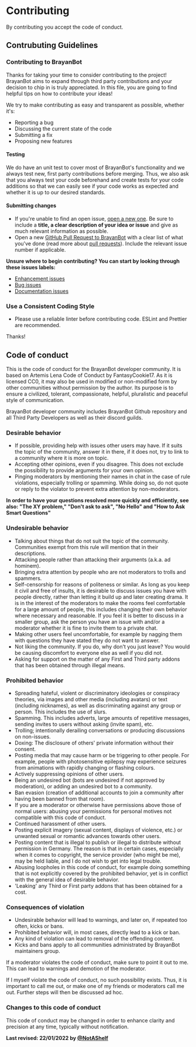 # Contributing

By contributing you accept the code of conduct.

## Contrubuting Guidelines
### Contributing to BrayanBot

Thanks for taking your time to consider contributing to the project! BrayanBot aims to expand through third party contributions and your decision to chip in is truly appreciated. In this file, you are going to find helpful tips on how to contribute your ideas!

We try to make contributing as easy and transparent as possible, whether it's:

- Reporting a bug
- Discussing the current state of the code
- Submitting a fix
- Proposing new features

#### Testing

We do have an unit test to cover most of BrayanBot's functionality and we always test new, first party contributions before merging. Thus, we also ask that you always test your code beforehand and create tests for your code additions so that we can easily see if your code works as expected and whether it is up to our desired standards.

#### Submitting changes

* If you're unable to find an open issue, [open a new one](https://github.com/BrayanBotDev/BrayanBot/issues/new). Be sure to include a **title, a clear description of your idea or issue** and give as much relevant information as possible.
* Open  a new [GitHub Pull Request to BrayanBot](https://github.com/BrayanBotDev/BrayanBot/pulls) with a clear list of what you've done (read more about [pull requests](http://help.github.com/pull-requests/)). Include the relevant issue number if applicable.

**Unsure where to begin contributing? You can start by looking through these issues labels:**

* [Enhancement issues](https://github.com/BrayanBotDev/BrayanBot/labels/enhancement) 
* [Bug issues](https://github.com/BrayanBotDev/BrayanBot/labels/bug) 
* [Documentation issues](https://github.com/BrayanBotDev/BrayanBot/labels/documentation)

### Use a Consistent Coding Style

- Please use a reliable linter before contributing code.
ESLint and Prettier are recommended.

Thanks!
## Code of conduct

This is the code of conduct for the BrayanBot developer community. It is based on Artemis Lena Code of Conduct by FantasyCookie17. As it is licensed CC0, it may also be used in modified or non-modified form by other communities without permission by the author. Its purpose is to ensure a civilized, tolerant, compassionate, helpful, pluralistic and peaceful style of communication.

BrayanBot developer community includes BrayanBot Github repository and all Third Party Developers as well as their discord guilds.



### Desirable behavior

-   If possible, providing help with issues other users may have. If it suits the topic of the community, answer it in there, if it does not, try to link to a community where it is more on topic.
-   Accepting other opinions, even if you disagree. This does not exclude the possibility to provide arguments for your own opinion.
-   Pinging moderators by mentioning their names in chat in the case of rule violations, especially trolling or spamming. While doing so, do not quote or reply to the violator to prevent extra attention by non-moderators.

**In order to have your questions resolved more quickly and efficiently, see also: "The XY problem," "Don't ask to ask", "No Hello" and "How to Ask Smart Questions"**

### Undesirable behavior

-   Talking about things that do not suit the topic of the community. Communities exempt from this rule will mention that in their descriptions.
-   Attacking people rather than attacking their arguments (a.k.a. ad hominem).
-   Bringing extra attention by people who are not moderators to trolls and spammers.
-   Self-censorship for reasons of politeness or similar. As long as you keep it civil and free of insults, it is desirable to discuss issues you have with people directly, rather than letting it build up and later creating drama. It is in the interest of the moderators to make the rooms feel comfortable for a large amount of people, this includes changing their own behavior where necessary and reasonable. If you feel it is better to discuss in a smaller group, ask the person you have an issue with and/or a moderator whether it is fine to invite them to a private chat.
-   Making other users feel uncomfortable, for example by nagging them with questions they have stated they do not want to answer.
-   Not liking the community. If you do, why don't you just leave? You would be causing discomfort to everyone else as well if you did not.
-   Asking for support on the matter of any First and Third party addons that has been obtained through illegal means.

### Prohibited behavior

-   Spreading hateful, violent or discriminatory ideologies or conspiracy theories, via images and other media (including avatars) or text (including nicknames), as well as discriminating against any group or person. This includes the use of slurs.
-   Spamming. This includes adverts, large amounts of repetitive messages, sending invites to users without asking (invite spam), etc.
-   Trolling; intentionally derailing conversations or producing discussions on non-issues.
-   Doxing: The disclosure of others' private information without their consent.
-   Posting media that may cause harm or be triggering to other people. For example, people with photosensitive epilepsy may experience seizures from animations with rapidly changing or flashing colours.
-   Actively suppressing opinions of other users.
-   Being an undesired bot (bots are undesired if not approved by moderation), or adding an undesired bot to a community.
-   Ban evasion (creation of additional accounts to join a community after having been banned from that room).
-   If you are a moderator or otherwise have permissions above those of normal users: abusing your permissions for personal motives not compatible with this code of conduct.
-   Continued harassment of other users.
-   Posting explicit imagery (sexual content, displays of violence, etc.) or unwanted sexual or romantic advances towards other users.
-   Posting content that is illegal to publish or illegal to distribute without permission in Germany. The reason is that in certain cases, especially when it comes to copyright, the service provider (who might be me), may be held liable, and I do not wish to get into legal trouble.
-   Abusing loopholes in this code of conduct, for example doing something that is not explicitly covered by the prohibited behavior, yet is in conflict with the general idea of desirable behavior.
-   'Leaking' any Third or First party addons that has been obtained for a cost. 

### Consequences of violation

-   Undesirable behavior will lead to warnings, and later on, if repeated too often, kicks or bans.
-   Prohibited behavior will, in most cases, directly lead to a kick or ban.
-   Any kind of violation can lead to removal of the offending content.
-   Kicks and bans apply to all communities administrated by BrayanBot maintainers group.

If a moderator violates the code of conduct, make sure to point it out to me. This can lead to warnings and demotion of the moderator.

If I myself violate the code of conduct, no such possibility exists. Thus, it is important to call me out, or make one of my friends or moderators call me out. Further steps will then be discussed ad hoc.

### Changes to this code of conduct

This code of conduct may be changed in order to enhance clarity and precision at any time, typically without notification.

**Last revised: 22/01/2022 by [@NotAShelf](https://github.com/NotAShelf)**